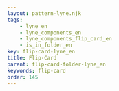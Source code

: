 ```yaml
---
layout: pattern-lyne.njk
tags: 
    - lyne_en
    - lyne_components_en
    - lyne_components_flip_card_en
    - is_in_folder_en
key: flip-card-lyne_en
title: Flip-Card
parent: flip-card-folder-lyne_en
keywords: flip-card
order: 145
---
```

